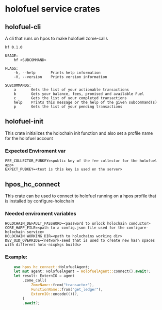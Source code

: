 # holofuel service crates

## holofuel-cli

A cli that runs on hpos to make holofuel zome-calls

```
hf 0.1.0

USAGE:
    hf <SUBCOMMAND>

FLAGS:
    -h, --help       Prints help information
    -V, --version    Prints version information

SUBCOMMANDS:
    a       Gets the list of your actionable transactions
    b       Gets your balance, fees, promised and available Fuel
    c       Gets the list of your completed transactions
    help    Prints this message or the help of the given subcommand(s)
    p       Gets the list of your pending transactions

```

## holofuel-init

This crate initializes the holochain init function and also set a profile name for the holofuel account

### Expected Enviroment var

```
FEE_COLLECTOR_PUBKEY=<public key of the fee collector for the holofuel app>
EXPECT_PUBKEY=<test is this key is used on the server>
```

## hpos_hc_connect

This crate can be used to connect to holofuel running on a hpos profile that is installed by configure-holochain

### Needed enviroment variables

```
HOLOCHAIN_DEFAULT_PASSWORD=<password to unlock holochain conductor>
CORE_HAPP_FILE=<path to a config.json file used for the configure-holochain service>
HOLOCHAIN_WORKING_DIR=<path to holochains working dir>
DEV_UID_OVERRIDE=<network-seed that is used to create new hash spaces with different holo-nixpkgs builds>
```

### Example:

```rust
    use hpos_hc_connect::HolofuelAgent;
    let mut agent: HolofuelAgent = HolofuelAgent::connect().await?;
    let result: ExternIO = agent
        .zome_call(
            ZomeName::from("transactor"),
            FunctionName::from("get_ledger"),
            ExternIO::encode(())?,
        )
        .await?;
```
